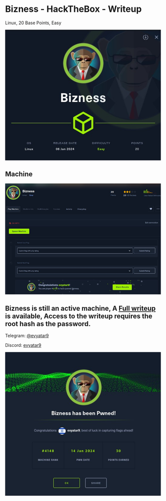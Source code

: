 # Bizness - HackTheBox - Writeup
Linux, 20 Base Points, Easy

![info.JPG](images/info.JPG)

## Machine

![‏‏Bizness.JPG](images/Bizness.JPG)
 
## Bizness is still an active machine, A [Full writeup](Bizness-Writeup.pdf) is available, Access to the writeup requires the root hash as the password.

Telegram: [@evyatar9](https://t.me/evyatar9)

Discord: [evyatar9](https://discord.com/users/812805349815091251)

![pwn.JPG](images/pwn.JPG)